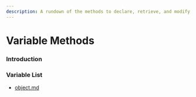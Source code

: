 ```yaml
---
description: A rundown of the methods to declare, retrieve, and modify Variables.
---
```


# Variable Methods

### Introduction



### Variable List

* [object.md](../data-types/object.md "mention")
